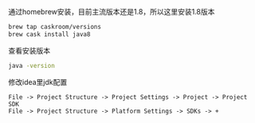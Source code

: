 通过homebrew安装，目前主流版本还是1.8，所以这里安装1.8版本
```sh
brew tap caskroom/versions
brew cask install java8
```

查看安装版本
```sh
java -version
```

修改idea里jdk配置
```
File -> Project Structure -> Project Settings -> Project -> Project SDK
File -> Project Structure -> Platform Settings -> SDKs -> +
```